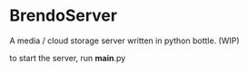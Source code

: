 # BrendoServer
A media / cloud storage server written in python bottle. (WIP)

to start the server, run __main__.py

